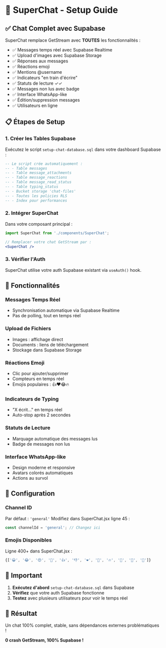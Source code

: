 # 🚀 SuperChat - Setup Guide

## ✅ Chat Complet avec Supabase

SuperChat remplace GetStream avec **TOUTES** les fonctionnalités :

- ✅ Messages temps réel avec Supabase Realtime
- ✅ Upload d'images avec Supabase Storage  
- ✅ Réponses aux messages
- ✅ Réactions emoji
- ✅ Mentions @username
- ✅ Indicateurs "en train d'écrire"
- ✅ Statuts de lecture ✓✓
- ✅ Messages non lus avec badge
- ✅ Interface WhatsApp-like
- ✅ Édition/suppression messages
- ✅ Utilisateurs en ligne

## 📋 Étapes de Setup

### 1. Créer les Tables Supabase

Exécutez le script `setup-chat-database.sql` dans votre dashboard Supabase :

```sql
-- Le script crée automatiquement :
-- - Table messages
-- - Table message_attachments  
-- - Table message_reactions
-- - Table message_read_status
-- - Table typing_status
-- - Bucket storage 'chat-files'
-- - Toutes les policies RLS
-- - Index pour performances
```

### 2. Intégrer SuperChat

Dans votre composant principal :

```jsx
import SuperChat from './components/SuperChat';

// Remplacer votre chat GetStream par :
<SuperChat />
```

### 3. Vérifier l'Auth

SuperChat utilise votre auth Supabase existant via `useAuth()` hook.

## 🎯 Fonctionnalités

### Messages Temps Réel
- Synchronisation automatique via Supabase Realtime
- Pas de polling, tout en temps réel

### Upload de Fichiers
- Images : affichage direct
- Documents : liens de téléchargement
- Stockage dans Supabase Storage

### Réactions Emoji
- Clic pour ajouter/supprimer
- Compteurs en temps réel
- Emojis populaires : 👍❤️😂🔥

### Indicateurs de Typing
- "X écrit..." en temps réel
- Auto-stop après 2 secondes

### Statuts de Lecture
- Marquage automatique des messages lus
- Badge de messages non lus

### Interface WhatsApp-like
- Design moderne et responsive
- Avatars colorés automatiques
- Actions au survol

## 🔧 Configuration

### Channel ID
Par défaut : `'general'`
Modifiez dans SuperChat.jsx ligne 45 :

```jsx
const channelId = 'general'; // Changez ici
```

### Emojis Disponibles
Ligne 400+ dans SuperChat.jsx :

```jsx
{['😀', '😂', '😍', '🤔', '👍', '👎', '❤️', '🎉', '🔥', '💯', '👏', '🙌']}
```

## 🚨 Important

1. **Exécutez d'abord** `setup-chat-database.sql` dans Supabase
2. **Vérifiez** que votre auth Supabase fonctionne
3. **Testez** avec plusieurs utilisateurs pour voir le temps réel

## 🎉 Résultat

Un chat 100% complet, stable, sans dépendances externes problématiques !

**0 crash GetStream, 100% Supabase !**
